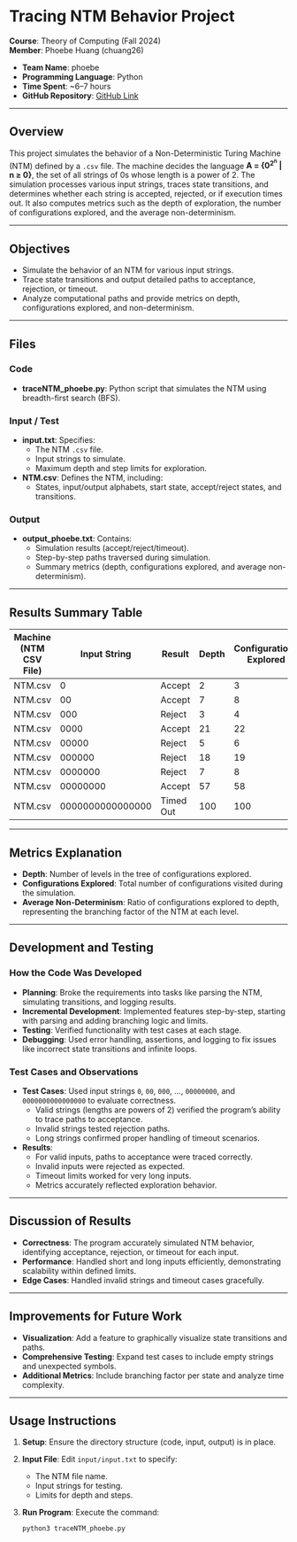 # Tracing NTM Behavior Project

**Course**: Theory of Computing (Fall 2024)  
**Member**: Phoebe Huang (chuang26)
- **Team Name**: phoebe
- **Programming Language**: Python
- **Time Spent**: ~6–7 hours
- **GitHub Repository**: [GitHub Link](https://github.com/chuang26-hue/traceTM_phoebe)


---

## Overview
This project simulates the behavior of a Non-Deterministic Turing Machine (NTM) defined by a `.csv` file. The machine decides the language **A = {0<sup>2<sup>n</sup></sup> | n ≥ 0}**, the set of all strings of 0s whose length is a power of 2. The simulation processes various input strings, traces state transitions, and determines whether each string is accepted, rejected, or if execution times out. It also computes metrics such as the depth of exploration, the number of configurations explored, and the average non-determinism.

---

## Objectives
- Simulate the behavior of an NTM for various input strings.
- Trace state transitions and output detailed paths to acceptance, rejection, or timeout.
- Analyze computational paths and provide metrics on depth, configurations explored, and non-determinism.

---

## Files
### Code
- **traceNTM_phoebe.py**: Python script that simulates the NTM using breadth-first search (BFS).

### Input / Test
- **input.txt**: Specifies:
  - The NTM `.csv` file.
  - Input strings to simulate.
  - Maximum depth and step limits for exploration.
- **NTM.csv**: Defines the NTM, including:
  - States, input/output alphabets, start state, accept/reject states, and transitions.

### Output
- **output_phoebe.txt**: Contains:
  - Simulation results (accept/reject/timeout).
  - Step-by-step paths traversed during simulation.
  - Summary metrics (depth, configurations explored, and average non-determinism).

---

## Results Summary Table

| Machine (NTM CSV File) | Input String           | Result      | Depth | Configurations Explored | Avg Non-Determinism (Configs / Depth) |
|-------------------------|------------------------|-------------|-------|--------------------------|---------------------------------------|
| NTM.csv                | 0                     | Accept      | 2     | 3                        | 1.50                                  |
| NTM.csv                | 00                    | Accept      | 7     | 8                        | 1.14                                  |
| NTM.csv                | 000                   | Reject      | 3     | 4                        | 1.33                                  |
| NTM.csv                | 0000                  | Accept      | 21    | 22                       | 1.05                                  |
| NTM.csv                | 00000                 | Reject      | 5     | 6                        | 1.20                                  |
| NTM.csv                | 000000                | Reject      | 18    | 19                       | 1.06                                  |
| NTM.csv                | 0000000               | Reject      | 7     | 8                        | 1.14                                  |
| NTM.csv                | 00000000              | Accept      | 57    | 58                       | 1.02                                  |
| NTM.csv                | 0000000000000000      | Timed Out   | 100   | 100                      | 1.00                                  |

---

## Metrics Explanation
- **Depth**: Number of levels in the tree of configurations explored.
- **Configurations Explored**: Total number of configurations visited during the simulation.
- **Average Non-Determinism**: Ratio of configurations explored to depth, representing the branching factor of the NTM at each level.

---

## Development and Testing
### How the Code Was Developed
- **Planning**: Broke the requirements into tasks like parsing the NTM, simulating transitions, and logging results.
- **Incremental Development**: Implemented features step-by-step, starting with parsing and adding branching logic and limits.
- **Testing**: Verified functionality with test cases at each stage.
- **Debugging**: Used error handling, assertions, and logging to fix issues like incorrect state transitions and infinite loops.

### Test Cases and Observations
- **Test Cases**: Used input strings `0`, `00`, `000`, ..., `00000000`, and `0000000000000000` to evaluate correctness.
  - Valid strings (lengths are powers of 2) verified the program’s ability to trace paths to acceptance.
  - Invalid strings tested rejection paths.
  - Long strings confirmed proper handling of timeout scenarios.
- **Results**:
  - For valid inputs, paths to acceptance were traced correctly.
  - Invalid inputs were rejected as expected.
  - Timeout limits worked for very long inputs.
  - Metrics accurately reflected exploration behavior.

---

## Discussion of Results
- **Correctness**: The program accurately simulated NTM behavior, identifying acceptance, rejection, or timeout for each input.
- **Performance**: Handled short and long inputs efficiently, demonstrating scalability within defined limits.
- **Edge Cases**: Handled invalid strings and timeout cases gracefully.

---

## Improvements for Future Work
- **Visualization**: Add a feature to graphically visualize state transitions and paths.
- **Comprehensive Testing**: Expand test cases to include empty strings and unexpected symbols.
- **Additional Metrics**: Include branching factor per state and analyze time complexity.

---

## Usage Instructions
1. **Setup**: Ensure the directory structure (code, input, output) is in place.
2. **Input File**: Edit `input/input.txt` to specify:
   - The NTM file name.
   - Input strings for testing.
   - Limits for depth and steps.
3. **Run Program**: Execute the command:

   ```bash
   python3 traceNTM_phoebe.py
